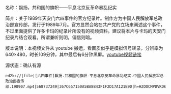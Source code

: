 名称：飘扬，共和国的旗帜——平息北京反革命暴乱纪实

简介：关于1989年天安门六四事件的官方纪录片。制作方为中国人民解放军总政治部宣传部，发行于1989年7月。官方显然会站在共产党的立场来阐述这个事件，不过里面提供了许多卡玛的纪录片所没有的视频资料。建议将本片与卡玛的天安门纪录片结合观看。所谓兼听则明，偏信则暗。

版本说明：本视频文件从 youtube 搬运，看画质似乎是模拟信号转录，分辨率为640×480，时长109分钟，其中最后有6分钟黑屏。[youtube视频链接](https://www.youtube.com/watch?v=1SEc70iXct4)

源状态：确认有源

```
ed2k://|file|[六四事件]飘扬.共和国的旗帜-平息北京反革命暴乱纪实.中国人民解放军总政治部宣传部.198907.mp4|568737249|367C657150A5BA8B43F1F2D17A121B9D|h=HZOOCMPDVKD6FK6FVYTXTA7SEZSLKRBX|/
```
